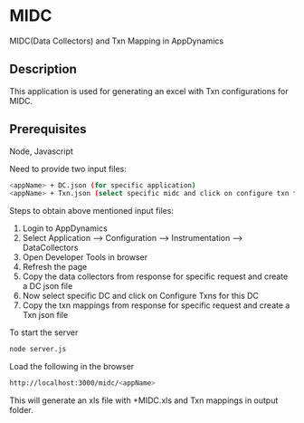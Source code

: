 # MIDC
MIDC(Data Collectors) and Txn Mapping in AppDynamics

## Description
This application is used for generating an excel with Txn configurations for MIDC.

## Prerequisites
Node, Javascript

Need to provide two input files:
```sh
<appName> + DC.json (for specific application)
<appName> + Txn.json (select specific midc and click on configure txn to get txn json).
```
Steps to obtain above mentioned input files:
1. Login to AppDynamics
2. Select Application  --> Configuration --> Instrumentation --> DataCollectors
3. Open Developer Tools in browser
4. Refresh the page
5. Copy the data collectors from response for specific request and create a DC json file 
6. Now select specific DC and click on Configure Txns for this DC
7. Copy the txn mappings from response for specific request and create a Txn json file 

To start the server
```sh
node server.js
```

Load the following in the browser
```sh
http://localhost:3000/midc/<appName>
```
This will generate an xls file with <appName>+MIDC.xls and Txn mappings in output folder.
